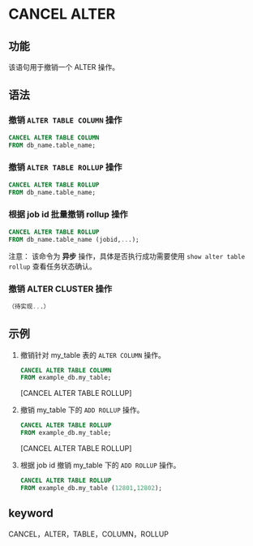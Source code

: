 # CANCEL ALTER

## 功能

该语句用于撤销一个 ALTER 操作。

## 语法

### 撤销 `ALTER TABLE COLUMN` 操作

```sql
CANCEL ALTER TABLE COLUMN
FROM db_name.table_name;
```

### 撤销 `ALTER TABLE ROLLUP` 操作

```sql
CANCEL ALTER TABLE ROLLUP
FROM db_name.table_name;
```

### 根据 job id 批量撤销 rollup 操作

```sql
CANCEL ALTER TABLE ROLLUP
FROM db_name.table_name (jobid,...);
```

注意：
该命令为 **异步** 操作，具体是否执行成功需要使用 `show alter table rollup` 查看任务状态确认。

### 撤销 ALTER CLUSTER 操作

```sql
（待实现...）
```

## 示例

1. 撤销针对 my_table 表的 `ALTER COLUMN` 操作。

    ```sql
    CANCEL ALTER TABLE COLUMN
    FROM example_db.my_table;
    ```

    [CANCEL ALTER TABLE ROLLUP]

2. 撤销 my_table 下的 `ADD ROLLUP` 操作。

    ```sql
    CANCEL ALTER TABLE ROLLUP
    FROM example_db.my_table;
    ```

    [CANCEL ALTER TABLE ROLLUP]

3. 根据 job id 撤销 my_table 下的 `ADD ROLLUP` 操作。

    ```sql
    CANCEL ALTER TABLE ROLLUP
    FROM example_db.my_table (12801,12802);
    ```

## keyword

CANCEL，ALTER，TABLE，COLUMN，ROLLUP
